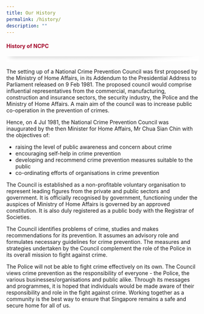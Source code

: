 ```yaml
---
title: Our History
permalink: /history/
description: ""
---
```

#### <font style="color:#a20427;">History of NCPC</font>

![](/images/About/header-border.png)

The setting up of a National Crime Prevention Council was first proposed by the Ministry of Home Affairs, in its Addendum to the Presidential Address to Parliament released on 9 Feb 1981. The proposed council would comprise influential representatives from the commercial, manufacturing, construction and insurance sectors, the security industry, the Police and the Ministry of Home Affairs. A main aim of the council was to increase public co-operation in the prevention of crimes.

Hence, on 4 Jul 1981, the National Crime Prevention Council was inaugurated by the then Minister for Home Affairs, Mr Chua Sian Chin with the objectives of:

*   raising the level of public awareness and concern about crime
*   encouraging self-help in crime prevention
*   developing and recommend crime prevention measures suitable to the public
*   co-ordinating efforts of organisations in crime prevention

The Council is established as a non-profitable voluntary organisation to represent leading figures from the private and public sectors and government. It is officially recognised by government, functioning under the auspices of Ministry of Home Affairs is governed by an approved constitution. It is also duly registered as a public body with the Registrar of Societies.

The Council identifies problems of crime, studies and makes recommendations for its prevention. It assumes an advisory role and formulates necessary guidelines for crime prevention. The measures and strategies undertaken by the Council complement the role of the Police in its overall mission to fight against crime.

The Police will not be able to fight crime effectively on its own. The Council views crime prevention as the responsibility of everyone - the Police, the various businesses/organisations and public alike. Through its messages and programmes, it is hoped that individuals would be made aware of their responsibility and role in the fight against crime. Working together as a community is the best way to ensure that Singapore remains a safe and secure home for all of us.